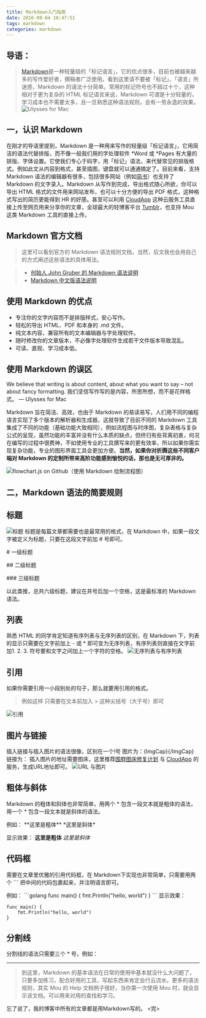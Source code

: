 ```yaml
---
title: Markdown入门指南
date: 2016-08-04 10:47:51
tags: markdown
categories: markdown
---
```

<!-- more -->
## 导语：
> [Markdown](http://zh.wikipedia.org/wiki/Markdown)是一种轻量级的「标记语言」，它的优点很多，目前也被越来越多的写作爱好者，撰稿者广泛使用。看到这里请不要被「标记」、「语言」所迷惑，Markdown 的语法十分简单。常用的标记符号也不超过十个，这种相对于更为复杂的 HTML 标记语言来说，Markdown 可谓是十分轻量的，学习成本也不需要太多，且一旦熟悉这种语法规则，会有一劳永逸的效果。
![Ulysses for Mac](http://ww3.sinaimg.cn/large/6aee7dbbjw1eqft66xcg3j21kw12mdub.jpg)

## 一，认识 Markdown
在刚才的导语里提到，Markdown 是一种用来写作的轻量级「标记语言」，它用简洁的语法代替排版，而不像一般我们用的字处理软件 *Word 或 *Pages 有大量的排版、字体设置。它使我们专心于码字，用「标记」语法，来代替常见的排版格式。例如此文从内容到格式，甚至插图，键盘就可以通通搞定了。目前来看，支持 Markdown 语法的编辑器有很多，包括很多网站（例如[简书](http://jianshu.io/)）也支持了 Markdown 的文字录入。Markdown 从写作到完成，导出格式随心所欲，你可以导出 HTML 格式的文件用来网站发布，也可以十分方便的导出 PDF 格式，这种格式写出的简历更能得到 HR 的好感。甚至可以利用 [CloudApp](http://www.getcloudapp.com/) 这种云服务工具直接上传至网页用来分享你的文章，全球最大的轻博客平台 [Tumblr](http://te1ee.tumblr.com/)，也支持 Mou 这类 Markdown 工具的直接上传。

## Markdown 官方文档

> 这里可以看到官方的 Markdown 语法规则文档，当然，后文我也会用自己的方式阐述这些语法的具体用法。

> * [创始人 John Gruber 的 Markdown 语法说明](http://daringfireball.net/projects/markdown/syntax)
> * [Markdown 中文版语法说明](http://wowubuntu.com/markdown/\#list)

## 使用 Markdown 的优点

* 专注你的文字内容而不是排版样式，安心写作。
* 轻松的导出 HTML、PDF 和本身的 .md 文件。
* 纯文本内容，兼容所有的文本编辑器与字处理软件。
* 随时修改你的文章版本，不必像字处理软件生成若干文件版本导致混乱。
* 可读、直观、学习成本低。

## 使用 Markdown 的误区

We believe that writing is about content, about what you want to say – not about fancy formatting.
我们坚信写作写的是内容，所思所想，而不是花样格式。
— Ulysses for Mac

Markdown 旨在简洁、高效，也由于 Markdown 的易读易写，人们用不同的编程语言实现了多个版本的解析器和生成器，这就导致了目前不同的 Markdown 工具集成了不同的功能（基础功能大致相同），例如流程图与时序图，复杂表格与复杂公式的呈现，虽然功能的丰富并没有什么本质的缺点，但终归有些背离初衷，何况在编写的过程中很费神，不如使用专业的工具撰写来的更有效率，所以如果你需实现复杂功能，专业的图形界面工具会更加方便。**当然，如果你对折腾这些不同客户端对 Markdown 的定制所带来高阶功能感到愉悦的话，那也是无可厚非的。**

![flowchart.js on Github（使用 Markdown 绘制流程图）](http://ww2.sinaimg.cn/large/6aee7dbbgw1eq320claw3j21kw0kjdpc.jpg)


## 二，Markdown 语法的简要规则

## 标题
![标题](http://ww1.sinaimg.cn/large/6aee7dbbgw1effeaclhiyj20eh09cwez.jpg)
标题是每篇文章都需要也是最常用的格式，在 Markdown 中，如果一段文字被定义为标题，只要在这段文字前加 \# 号即可。

\# 一级标题

\#\# 二级标题

\#\#\# 三级标题

以此类推，总共六级标题，建议在井号后加一个空格，这是最标准的 Markdown 语法。

## 列表

熟悉 HTML 的同学肯定知道有序列表与无序列表的区别，在 Markdown 下，列表的显示只需要在文字前加上 - 或 * 即可变为无序列表，有序列表则直接在文字前加1. 2. 3. 符号要和文字之间加上一个字符的空格。
![无序列表与有序列表](http://ww4.sinaimg.cn/large/6aee7dbbgw1effew5aftij20d80bz3yw.jpg)

## 引用

如果你需要引用一小段别处的句子，那么就要用引用的格式。
> 例如这样
只需要在文本前加入 > 这种尖括号（大于号）即可

![引用](http://ww3.sinaimg.cn/large/6aee7dbbgw1effezhonxlj20e009c3yu.jpg)

## 图片与链接

插入链接与插入图片的语法很像，区别在一个!号
图片为：![](){ImgCap}{/ImgCap}
链接为：[]()
插入图片的地址需要图床，这里推荐[围脖图床修复计划](http://weibotuchuang.sinaapp.com/) 与 [CloudApp](http://www.getcloudapp.com/) 的服务，生成URL地址即可。
![URL 与图片](http://ww2.sinaimg.cn/large/6aee7dbbgw1efffa67voyj20ix0ctq3n.jpg)

## 粗体与斜体

Markdown 的粗体和斜体也非常简单，用两个 \* 包含一段文本就是粗体的语法，用一个 \* 包含一段文本就是斜体的语法。

例如：
\*\*这里是粗体\*\*  \*这里是斜体\*

显示效果：
**这里是粗体**  *这里是斜体*

## 代码框

需要在文章里优雅的引用代码框，在 Markdown下实现也非常简单，只需要用两个 \`\`\` 把中间的代码包裹起来，并注明语言即可。

例如：
\`\`\`golang
func main() {
	fmt.Println("hello, world")
}
\`\`\`
显示效果：
```golang
func main() {
	fmt.Println("hello, world")
}
```

## 分割线

分割线的语法只需要三个 \* 号，例如：
***

> 到这里，Markdown 的基本语法在日常的使用中基本就没什么大问题了，只要多加练习，配合好用的工具，写起东西来肯定会行云流水。更多的语法规则，其实 Mou 的 Help 文档例子很好，当你第一次使用 Mou 时，就会显示该文档。可以用来对用的查找和学习。

忘了说了，我的博客中所有的文章都是用Markdown写的。
<完>
